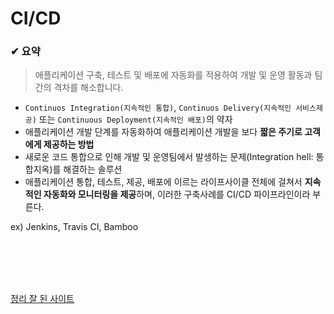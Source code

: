 
# CI/CD

### ✔ 요약
> 애플리케이션 구축, 테스트 및 배포에 자동화를 적용하여 개발 및 운영 활동과 팀 간의 격차를 해소합니다.


* `Continuos Integration(지속적인 통합)`, `Continuos Delivery(지속적인 서비스제공)` 또는 `Continuous Deployment(지속적인 배포)`의 약자 
* 애플리케이션 개발 단계를 자동화하여 애플리케이션 개발을 보다 **짧은 주기로 고객에게 제공하는 방법**
* 새로운 코드 통합으로 인해 개발 및 운영팀에서 발생하는 문제(Integration hell: 통합지옥)를 해결하는 솔루션
* 애플리케이션 통합, 테스트, 제공, 배포에 이르는 라이프사이클 전체에 걸쳐서 **지속적인 자동화와 모니터링을 제공**하며, 이러한 구축사례를 CI/CD 파이프라인이라 부른다.

ex) Jenkins, Travis CI, Bamboo   


<br/><br/><br/><br/>

[정리 잘 된 사이트](https://minz.dev/18)